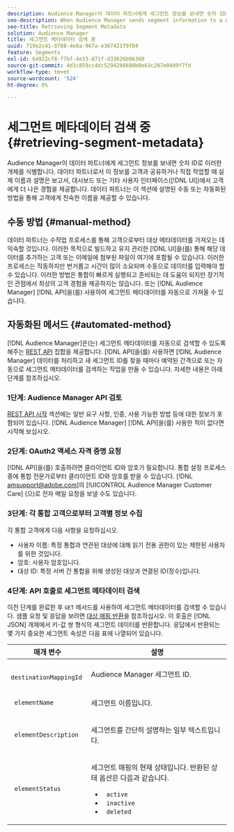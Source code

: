 ```yaml
---
description: Audience Manager이 데이터 파트너에게 세그먼트 정보를 보내면 숫자 ID로 이러한 개체를 식별합니다. 데이터 파트너로서, 이 정보를 고객과 공유(또는 직접 작업)하면 실제 이름과 설명이 보고서, 대시보드 또는 기타 UI(사용자 인터페이스)에서 고객에게 더 나은 경험을 제공합니다. 데이터 파트너는 이 섹션에 설명된 수동 또는 자동화된 방법을 통해 고객에게 친숙한 이름을 제공할 수 있습니다.
seo-description: When Audience Manager sends segment information to a data partner, it identifies these objects with numeric IDs. As a data partner, when you share this information with your customers (or work with it yourself), an actual name and description provide a better experience for customers in reports, dashboards, or other user interfaces (UI). Data partners can make these friendly names available to their customers with either the manual or automated methods described in this section.
seo-title: Retrieving Segment Metadata
solution: Audience Manager
title: 세그먼트 메타데이터 검색 중
uuid: 719e2c41-8788-4e8a-967a-e367421f9f84
feature: Segments
exl-id: 64922cf8-f7bf-4e33-871f-d33626b06360
source-git-commit: 4d3c859cc4dc5294286680b0e63c287e0409f7fd
workflow-type: tm+mt
source-wordcount: '524'
ht-degree: 0%

---
```


# 세그먼트 메타데이터 검색 중 {#retrieving-segment-metadata}

Audience Manager이 데이터 파트너에게 세그먼트 정보를 보내면 숫자 ID로 이러한 개체를 식별합니다. 데이터 파트너로서 이 정보를 고객과 공유하거나 직접 작업할 때 실제 이름과 설명은 보고서, 대시보드 또는 기타 사용자 인터페이스([!DNL UI])에서 고객에게 더 나은 경험을 제공합니다. 데이터 파트너는 이 섹션에 설명된 수동 또는 자동화된 방법을 통해 고객에게 친숙한 이름을 제공할 수 있습니다.

## 수동 방법 {#manual-method}

데이터 파트너는 수작업 프로세스를 통해 고객으로부터 대상 메타데이터를 가져오는 데 익숙할 것입니다. 이러한 목적으로 빌드하고 유지 관리한 [!DNL UI]을(를) 통해 해당 데이터를 추가하는 고객 또는 이메일에 첨부된 파일이 여기에 포함될 수 있습니다. 이러한 프로세스는 작동하지만 번거롭고 시간이 많이 소요되며 수동으로 데이터를 입력해야 할 수 있습니다. 이러한 방법은 통합이 빠르게 실행되고 준비되는 데 도움이 되지만 장기적인 관점에서 최상의 고객 경험을 제공하지는 않습니다. 또는 [!DNL Audience Manager] [!DNL API]을(를) 사용하여 세그먼트 메타데이터를 자동으로 가져올 수 있습니다.

## 자동화된 메서드 {#automated-method}

[!DNL Audience Manager]은(는) 세그먼트 메타데이터를 자동으로 검색할 수 있도록 해주는 [REST API](../../api/rest-api-main/rest-api-main.md) 집합을 제공합니다. [!DNL API]을(를) 사용하면 [!DNL Audience Manager] 데이터를 처리하고 새 세그먼트 ID를 찾을 때마다 예약된 간격으로 또는 자동으로 세그먼트 메타데이터를 검색하는 작업을 만들 수 있습니다. 자세한 내용은 아래 단계를 참조하십시오.

### 1단계: Audience Manager API 검토

[REST API 시작](../../api/rest-api-main/aam-api-getting-started.md) 섹션에는 일반 요구 사항, 인증, 사용 가능한 방법 등에 대한 정보가 포함되어 있습니다. [!DNL Audience Manager] [!DNL API]을(를) 사용한 적이 없다면 시작해 보십시오.

### 2단계: OAuth2 액세스 자격 증명 요청

[!DNL API]을(를) 호출하려면 클라이언트 ID와 암호가 필요합니다. 통합 설정 프로세스 중에 통합 전문가로부터 클라이언트 ID와 암호를 받을 수 있습니다. [!DNL amsupport@adobe.com]의 [!UICONTROL Audience Manager Customer Care] (으)로 전자 메일 요청을 보낼 수도 있습니다.

### 3단계: 각 통합 고객으로부터 고객별 정보 수집

각 통합 고객에게 다음 사항을 요청하십시오.

* 사용자 이름: 특정 통합과 연관된 대상에 대해 읽기 전용 권한이 있는 제한된 사용자를 위한 것입니다.
* 암호: 사용자 암호입니다.
* 대상 ID: 특정 서버 간 통합을 위해 생성된 대상과 연결된 ID(정수)입니다.

### 4단계: API 호출로 세그먼트 메타데이터 검색

이전 단계를 완료한 후 `GET` 메서드를 사용하여 세그먼트 메타데이터를 검색할 수 있습니다. 샘플 요청 및 응답을 보려면 [대상 매핑 반환](../../api/rest-api-main/aam-api-destinations/aam-api-retrieve-destinations.md#return-dest-mappings)을 참조하십시오. 이 호출은 [!DNL JSON] 개체에서 키-값 쌍 형식의 세그먼트 데이터를 반환합니다. 응답에서 반환되는 몇 가지 중요한 세그먼트 속성은 다음 표에 나열되어 있습니다.

<table id="table_446384AE9A36408A9C570CB7DB72C3D6"> 
 <thead> 
  <tr> 
   <th colname="col1" class="entry"> 매개 변수 </th> 
   <th colname="col2" class="entry"> 설명 </th> 
  </tr> 
 </thead>
 <tbody> 
  <tr> 
   <td colname="col1"> <p> <code> destinationMappingId</code> </p> </td> 
   <td colname="col2"> <p><span class="keyword"> Audience Manager</span> 세그먼트 ID. </p> </td> 
  </tr> 
  <tr> 
   <td colname="col1"> <p> <code> elementName</code> </p> </td> 
   <td colname="col2"> <p>세그먼트 이름입니다. </p> </td> 
  </tr> 
  <tr> 
   <td colname="col1"> <p> <code> elementDescription</code> </p> </td> 
   <td colname="col2"> <p>세그먼트를 간단히 설명하는 일부 텍스트입니다. </p> </td> 
  </tr> 
  <tr> 
   <td colname="col1"> <p> <code> elementStatus</code> </p> </td> 
   <td colname="col2"> <p>세그먼트 매핑의 현재 상태입니다. 반환된 상태 옵션은 다음과 같습니다. </p> 
    <ul id="ul_BA3A1F5A773D4ECD9A1A3A1118BDDA8A"> 
     <li id="li_A12B858BD0AD4F35BCD50A4D113D86FF"> <code> active</code> </li> 
     <li id="li_98C04A861C2D4364B5FBD24498E8E9C5"> <code> inactive</code> </li> 
     <li id="li_1913A10948894FF3B507C0A3FE775CC1"> <code> deleted</code> </li> 
    </ul> </td> 
  </tr> 
 </tbody> 
</table>
